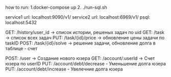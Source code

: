 how to run:
1.docker-compose up
2. ./run-sql.sh

service1 url: localhost:9090/v1/
service2 url: localhost:6969/v1/
psql: localhost:5432





GET: /history/user_id ->  список истории, решеных задач по uid
GET: /task -> список всех задач
PUT: /task/{id}/price -> обновление цены задачи по  taskID
POST: /task/{id}/solve -> решение задачи, обновление долга в таблице - счет

POST: /user -> Создание нового юзера
GET: /account/:userId -> Счет юзера по userID
PUT: /account/debt/decrease - Уменьшение долга юзера
PUT: /account/debt/increase - Увелечние долга юзера
